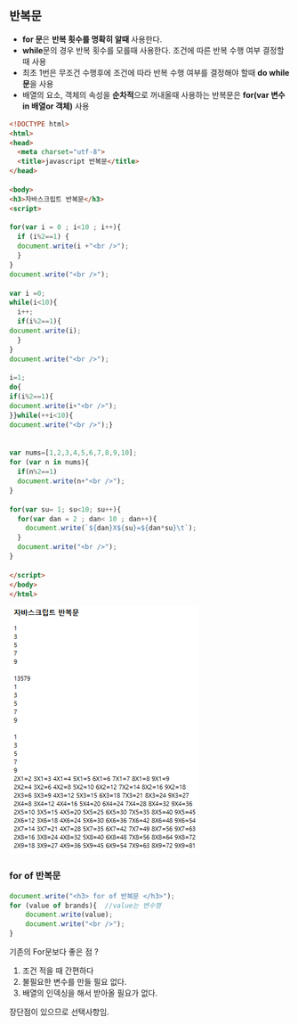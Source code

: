 ## 반복문

- **for 문**은 **반복 횟수를 명확히 알때** 사용한다.
- **while**문의 경우  반복 횟수를 모를때 사용한다. 조건에 따른 반복 수행 여부 결정할때 사용
- 최초 1번은 무조건 수행후에 조건에 따라 반복 수행 여부를 결정해야 할때 **do while문**을 사용
- 배열의 요소, 객체의 속성을 **순차적**으로 꺼내올때 사용하는 반복문은 **for(var 변수 in 배열or 객체)** 사용

```html
<!DOCTYPE html>
<html>
<head>
  <meta charset="utf-8">
  <title>javascript 반복문</title>
</head>

<body>
<h3>자바스크립트 반복문</h3>
<script>

for(var i = 0 ; i<10 ; i++){
  if (i%2==1) {
  document.write(i +"<br />");
  }
}
document.write("<br />");

var i =0;
while(i<10){
  i++;
  if(i%2==1){
document.write(i);
  }
}
document.write("<br />");

i=1;
do{
if(i%2==1){
document.write(i+"<br />");
}}while(++i<10){
document.write("<br />");}


var nums=[1,2,3,4,5,6,7,8,9,10];
for (var n in nums){
  if(n%2==1)
  document.write(n+"<br />");
}

for(var su= 1; su<10; su++){
  for(var dan = 2 ; dan< 10 ; dan++){
    document.write(`${dan}X${su}=${dan*su}\t`);
  }
  document.write("<br />");
}

</script>
</body>
</html>

```

![1570024945380](assets/1570024945380.png)

### for of 반복문


```javascript
document.write("<h3> for of 반복문 </h3>");
for (value of brands){  //value는 변수명
    document.write(value);
    document.write("<br />");
}
```

기존의 For문보다 좋은 점 ?
1. 조건 적을 때 간편하다
2. 불필요한 변수를 만들 필요 없다.
3. 배열의 인덱싱을 해서 받아올 필요가 없다.

장단점이 있으므로 선택사항임.